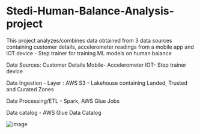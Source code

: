 # Stedi-Human-Balance-Analysis-project

This project analyzes/combines data obtained from 3 data sources containing customer details, accelerometer readings from a mobile app and IOT device - Step trainer
for training ML models on human balance

Data Sources:
Customer Details
Mobile- Accelerometer
IOT- Step trainer device

Data Ingestion - Layer : AWS S3 - Lakehouse containing Landed, Trusted and Curated Zones

Data Processing/ETL - Spark, AWS Glue Jobs

Data catalog - AWS Glue Data Catalog

![image](https://github.com/vijayaraghavanka/Stedi-Human-Balance-Analysis-project/assets/165424511/e6578c37-d3bf-4e35-a8d0-c134f638c424)

